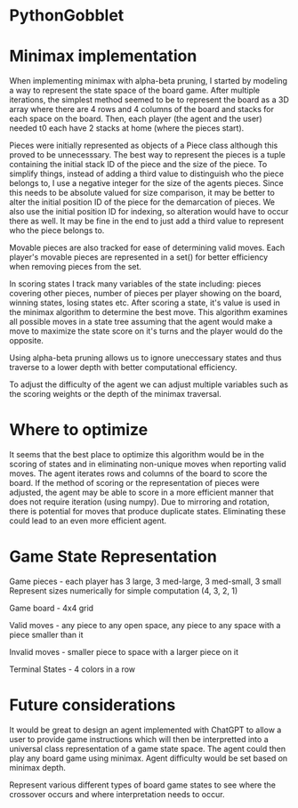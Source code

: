 # PythonGobblet

# Minimax implementation
When implementing minimax with alpha-beta pruning, I started by modeling a way to represent the state space of the board game. After multiple iterations, the simplest method seemed to be to represent the board as a 3D array where there are 4 rows and 4 columns of the board and stacks for each space on the board. Then, each player (the agent and the user) needed t0 each have 2 stacks at home (where the pieces start).

Pieces were initially represented as objects of a Piece class although this proved to be unnecesssary. The best way to represent the pieces is a tuple containing the initial stack ID of the piece and the size of the piece. To simplify things, instead of adding a third value to distinguish who the piece belongs to, I use a negative integer for the size of the agents pieces. Since this needs to be absolute valued for size comparison, it may be better to alter the initial position ID of the piece for the demarcation of pieces. We also use the initial position ID for indexing, so alteration would have to occur there as well. It may be fine in the end to just add a third value to represent who the piece belongs to. 

Movable pieces are also tracked for ease of determining valid moves. Each player's movable pieces are represented in a set() for better efficiency when removing pieces from the set.

In scoring states I track many variables of the state including: pieces covering other pieces, number of pieces per player showing on the board, winning states, losing states etc. After scoring a state, it's value is used in the minimax algorithm to determine the best move. This algorithm examines all possible moves in a state tree assuming that the agent would make a move to maximize the state score on it's turns and the player would do the opposite. 

Using alpha-beta pruning allows us to ignore uneccessary states and thus traverse to a lower depth with better computational efficiency. 

To adjust the difficulty of the agent we can adjust multiple variables such as the scoring weights or the depth of the minimax traversal. 

# Where to optimize
It seems that the best place to optimize this algorithm would be in the scoring of states and in eliminating non-unique moves when reporting valid moves. The agent iterates rows and columns of the board to score the board. If the method of scoring or the representation of pieces were adjusted, the agent may be able to score in a more efficient manner that does not require iteration (using numpy). Due to mirroring and rotation, there is potential for moves that produce duplicate states. Eliminating these could lead to an even more efficient agent.  

# Game State Representation
Game pieces - each player has 3 large, 3 med-large, 3 med-small, 3 small
    Represent sizes numerically for simple computation (4, 3, 2, 1)

Game board - 4x4 grid

Valid moves - any piece to any open space, any piece to any space with a piece smaller than it

Invalid moves - smaller piece to space with a larger piece on it

Terminal States - 4 colors in a row

# Future considerations

It would be great to design an agent implemented with ChatGPT to allow a user to provide game instructions which will then be interpretted into a universal class representation of a game state space. The agent could then play any board game using minimax. Agent difficulty would be set based on minimax depth.

Represent various different types of board game states to see where the crossover occurs and where interpretation needs to occur.
